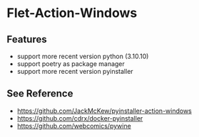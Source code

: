 # Flet-Action-Windows

## Features

* support more recent version python (3.10.10)
* support poetry as package manager
* support more recent version pyinstaller


## See Reference
* https://github.com/JackMcKew/pyinstaller-action-windows
* https://github.com/cdrx/docker-pyinstaller
* https://github.com/webcomics/pywine